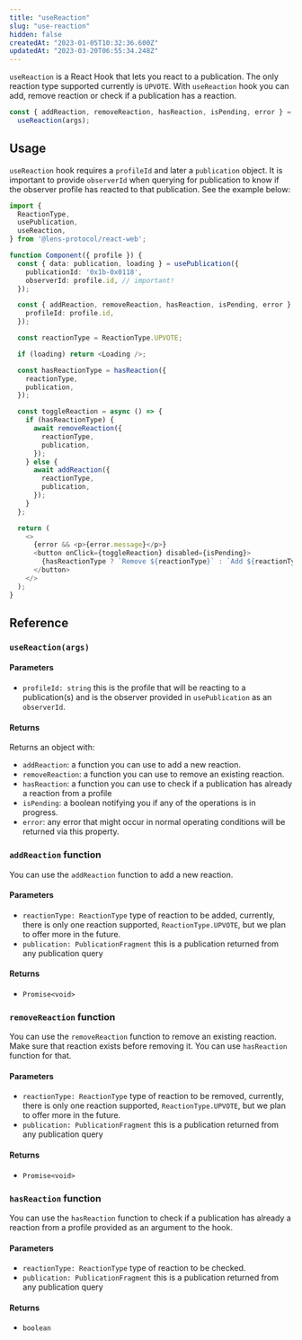 ```yaml
---
title: "useReaction"
slug: "use-reaction"
hidden: false
createdAt: "2023-01-05T10:32:36.600Z"
updatedAt: "2023-03-20T06:55:34.248Z"
---
```


`useReaction` is a React Hook that lets you react to a publication. The only reaction type supported currently is `UPVOTE`. With `useReaction` hook you can add, remove reaction or check if a publication has a reaction.

```typescript
const { addReaction, removeReaction, hasReaction, isPending, error } =
  useReaction(args);
```

## Usage

`useReaction` hook requires a `profileId` and later a `publication` object. It is important to provide `observerId` when querying for publication to know if the observer profile has reacted to that publication. See the example below:

```typescript
import {
  ReactionType,
  usePublication,
  useReaction,
} from '@lens-protocol/react-web';

function Component({ profile }) {
  const { data: publication, loading } = usePublication({
    publicationId: '0x1b-0x0118',
    observerId: profile.id, // important!
  });

  const { addReaction, removeReaction, hasReaction, isPending, error } = useReaction({
    profileId: profile.id,
  });

  const reactionType = ReactionType.UPVOTE;

  if (loading) return <Loading />;

  const hasReactionType = hasReaction({
    reactionType,
    publication,
  });

  const toggleReaction = async () => {
    if (hasReactionType) {
      await removeReaction({
        reactionType,
        publication,
      });
    } else {
      await addReaction({
        reactionType,
        publication,
      });
    }
  };

  return (
    <>
      {error && <p>{error.message}</p>}
      <button onClick={toggleReaction} disabled={isPending}>
        {hasReactionType ? `Remove ${reactionType}` : `Add ${reactionType}`}
      </button>
    </>
  );
}
```

## Reference

### `useReaction(args)`

#### Parameters

- `profileId: string` this is the profile that will be reacting to a publication(s) and is the observer provided in `usePublication` as an `observerId`.

#### Returns

Returns an object with:

- `addReaction`: a function you can use to add a new reaction.
- `removeReaction`: a function you can use to remove an existing reaction.
- `hasReaction`: a function you can use to check if a publication has already a reaction from a profile
- `isPending`: a boolean notifying you if any of the operations is in progress.
- `error`: any error that might occur in normal operating conditions will be returned via this property.

### `addReaction` function

You can use the `addReaction` function to add a new reaction.

#### Parameters

- `reactionType: ReactionType` type of reaction to be added, currently, there is only one reaction supported, `ReactionType.UPVOTE`, but we plan to offer more in the future.
- `publication: PublicationFragment` this is a publication returned from any publication query

#### Returns

- `Promise<void>`

### `removeReaction` function

You can use the `removeReaction` function to remove an existing reaction. Make sure that reaction exists before removing it. You can use `hasReaction` function for that.

#### Parameters

- `reactionType: ReactionType` type of reaction to be removed, currently, there is only one reaction supported, `ReactionType.UPVOTE`, but we plan to offer more in the future.
- `publication: PublicationFragment` this is a publication returned from any publication query

#### Returns

- `Promise<void>`

### `hasReaction` function

You can use the `hasReaction` function to check if a publication has already a reaction from a profile provided as an argument to the hook.

#### Parameters

- `reactionType: ReactionType` type of reaction to be checked.
- `publication: PublicationFragment` this is a publication returned from any publication query

#### Returns

- `boolean`
